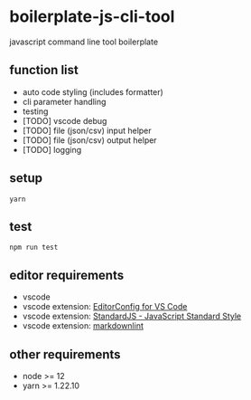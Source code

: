 # boilerplate-js-cli-tool

javascript command line tool boilerplate

## function list

- auto code styling (includes formatter)
- cli parameter handling
- testing
- [TODO] vscode debug
- [TODO] file (json/csv) input helper
- [TODO] file (json/csv) output helper
- [TODO] logging

## setup

```terminal
yarn
```

## test

```terminal
npm run test
```

## editor requirements

- vscode
- vscode extension: [EditorConfig for VS Code](https://github.com/editorconfig/editorconfig-vscode)
- vscode extension: [StandardJS - JavaScript Standard Style](https://github.com/standard/vscode-standard)
- vscode extension: [markdownlint](https://github.com/DavidAnson/vscode-markdownlint)

## other requirements

- node >= 12
- yarn >= 1.22.10
